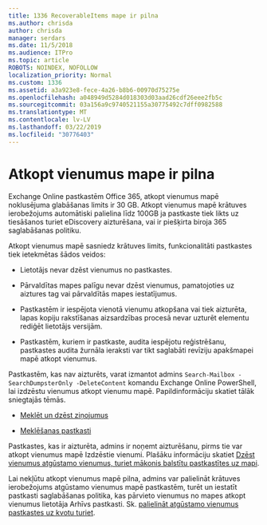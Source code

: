 ```yaml
---
title: 1336 RecoverableItems mape ir pilna
ms.author: chrisda
author: chrisda
manager: serdars
ms.date: 11/5/2018
ms.audience: ITPro
ms.topic: article
ROBOTS: NOINDEX, NOFOLLOW
localization_priority: Normal
ms.custom: 1336
ms.assetid: a3a923e8-fece-4a26-b8b6-00970d75275e
ms.openlocfilehash: a048949d5284d018303d03aad26cdf26eee2fb5c
ms.sourcegitcommit: 03a156a9c9740521155a30775492c7dff0982588
ms.translationtype: MT
ms.contentlocale: lv-LV
ms.lasthandoff: 03/22/2019
ms.locfileid: "30776403"
---
```

# <a name="the-recoverable-items-folder-is-full"></a>Atkopt vienumus mape ir pilna

Exchange Online pastkastēm Office 365, atkopt vienumus mapē noklusējuma glabāšanas limits ir 30 GB. Atkopt vienumus mapē krātuves ierobežojums automātiski palielina līdz 100GB ja pastkaste tiek likts uz tiesāšanos turiet eDiscovery aizturēšana, vai ir piešķirta biroja 365 saglabāšanas politiku.
  
Atkopt vienumus mapē sasniedz krātuves limits, funkcionalitāti pastkastes tiek ietekmētas šādos veidos:
  
- Lietotājs nevar dzēst vienumus no pastkastes.
    
- Pārvaldītas mapes palīgu nevar dzēst vienumus, pamatojoties uz aiztures tag vai pārvaldītās mapes iestatījumus.
    
- Pastkastēm ir iespējota vienotā vienumu atkopšana vai tiek aizturēta, lapas kopiju rakstīšanas aizsardzības procesā nevar uzturēt elementu rediģēt lietotājs versijām.
    
- Pastkastēm, kuriem ir pastkaste, audita iespējotu reģistrēšanu, pastkastes audita žurnāla ieraksti var tikt saglabāti revīziju apakšmapei mapē atkopt vienumus.
    
Pastkastēm, kas nav aizturēts, varat izmantot admins `Search-Mailbox -SearchDumpsterOnly -DeleteContent` komandu Exchange Online PowerShell, lai izdzēstu vienumus atkopt vienumu mapē. Papildinformāciju skatiet tālāk sniegtajās tēmās. 
  
- [Meklēt un dzēst ziņojumus](https://docs.microsoft.com/office365/securitycompliance/search-for-and-delete-messagesadmin-help)
    
- [Meklēšanas pastkasti](https://docs.microsoft.com/powershell/module/exchange/mailboxes/Search-Mailbox)
    
Pastkastes, kas ir aizturēta, admins ir noņemt aizturēšanu, pirms tie var atkopt vienumus mapē Izdzēstie vienumi. Plašāku informāciju skatiet [Dzēst vienumus atgūstamo vienumus, turiet mākonis balstītu pastkastītes uz mapi](https://docs.microsoft.com/office365/securitycompliance/delete-items-in-the-recoverable-items-folder-of-mailboxes-on-hold).
  
Lai nekļūtu atkopt vienumus mapē pilna, admins var palielināt krātuves ierobežojums atgūstamo vienumus mapē pastkastēm, turēt un iestatīt pastkasti saglabāšanas politika, kas pārvieto vienumus no mapes atkopt vienumus lietotāja Arhīvs pastkasti. Sk. [palielināt atgūstamo vienumus pastkastes uz kvotu turiet](https://docs.microsoft.com/office365/securitycompliance/increase-the-recoverable-quota-for-mailboxes-on-hold).
  

